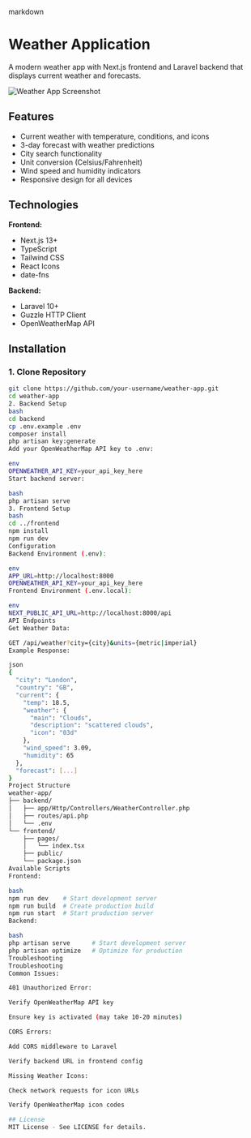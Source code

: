 markdown
# Weather Application

A modern weather app with Next.js frontend and Laravel backend that displays current weather and forecasts.

![Weather App Screenshot](./screenshot.png)

## Features

- Current weather with temperature, conditions, and icons
- 3-day forecast with weather predictions
- City search functionality
- Unit conversion (Celsius/Fahrenheit)
- Wind speed and humidity indicators
- Responsive design for all devices

## Technologies

**Frontend:**
- Next.js 13+
- TypeScript
- Tailwind CSS
- React Icons
- date-fns

**Backend:**
- Laravel 10+
- Guzzle HTTP Client
- OpenWeatherMap API

## Installation

### 1. Clone Repository
```bash
git clone https://github.com/your-username/weather-app.git
cd weather-app
2. Backend Setup
bash
cd backend
cp .env.example .env
composer install
php artisan key:generate
Add your OpenWeatherMap API key to .env:

env
OPENWEATHER_API_KEY=your_api_key_here
Start backend server:

bash
php artisan serve
3. Frontend Setup
bash
cd ../frontend
npm install
npm run dev
Configuration
Backend Environment (.env):

env
APP_URL=http://localhost:8000
OPENWEATHER_API_KEY=your_api_key_here
Frontend Environment (.env.local):

env
NEXT_PUBLIC_API_URL=http://localhost:8000/api
API Endpoints
Get Weather Data:

GET /api/weather?city={city}&units={metric|imperial}
Example Response:

json
{
  "city": "London",
  "country": "GB",
  "current": {
    "temp": 18.5,
    "weather": {
      "main": "Clouds",
      "description": "scattered clouds",
      "icon": "03d"
    },
    "wind_speed": 3.09,
    "humidity": 65
  },
  "forecast": [...]
}
Project Structure
weather-app/
├── backend/
│   ├── app/Http/Controllers/WeatherController.php
│   ├── routes/api.php
│   └── .env
└── frontend/
    ├── pages/
    │   └── index.tsx
    ├── public/
    └── package.json
Available Scripts
Frontend:

bash
npm run dev    # Start development server
npm run build  # Create production build
npm run start  # Start production server
Backend:

bash
php artisan serve      # Start development server
php artisan optimize   # Optimize for production
Troubleshooting
Troubleshooting
Common Issues:

401 Unauthorized Error:

Verify OpenWeatherMap API key

Ensure key is activated (may take 10-20 minutes)

CORS Errors:

Add CORS middleware to Laravel

Verify backend URL in frontend config

Missing Weather Icons:

Check network requests for icon URLs

Verify OpenWeatherMap icon codes

## License
MIT License - See LICENSE for details.